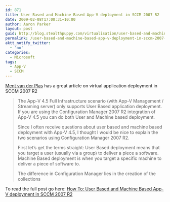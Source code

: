 ```yaml
---
id: 871
title: User Based and Machine Based App-V deployment in SCCM 2007 R2
date: 2009-02-08T17:00:31+10:00
author: Aaron Parker
layout: post
guid: http://blog.stealthpuppy.com/virtualisation/user-based-and-machine-based-app-v-deployment-in-sccm-2007-r2
permalink: /user-based-and-machine-based-app-v-deployment-in-sccm-2007-r2/
aktt_notify_twitter:
  - 'no'
categories:
  - Microsoft
tags:
  - App-V
  - SCCM
---
```

[Ment van der Plas](http://desktopcontrol.blogspot.com) has a great article on virtual application deployment in SCCM 2007 R2

> The App-V 4.5 Full Infrastructure scenario (with App-V Management / Streaming server) only supports User Based application deployment. If you are using the Configuration Manager 2007 R2 integration of App-V 4.5 you can do both User and Machine based deployment. 
> 
> Since I often receive questions about user based and machine based deployment with App-V 4.5, I thought I would be nice to explain the two scenarios using Configuration Manager 2007 R2.
> 
> First let&#8217;s get the terms straight: User Based deployment means that you target a user (usually via a group) to deliver a piece a software. Machine Based deployment is when you target a specific machine to deliver a piece of software to. 
> 
> The difference in Configuration Manager lies in the creation of the collections

To read the full post go here: [How To: User Based and Machine Based App-V deployment in SCCM 2007 R2](http://desktopcontrol.blogspot.com/2009/02/how-to-user-based-and-machine-based-app.html)